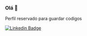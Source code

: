 ### Olá 👋

Perfil reservado para guardar codigos 

[![Linkedin Badge](https://img.shields.io/badge/-LucasGabriel-blue?style=flat-square&logo=Linkedin&logoColor=white&link=https://www.linkedin.com/in/lucas-gabriel-91b0021b1/)](https://www.linkedin.com/in/lucas-gabriel-91b0021b1/)

